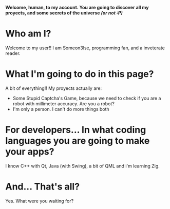 **Welcome, human, to my account. You are going to discover all my proyects, and some secrets of the universe _(or not :P)_**

# Who am I?

Welcome to my user!!
I am Someon3lse, programming fan, and a inveterate reader. 

# What I'm going to do in this page?

A bit of everything!!
My proyects actually are:
+ Some Stupid Captcha's Game, because we need to check if you are a robot with millimeter accuracy. Are you a robot?
+ I'm only a person. I can't do more things both
  
# For developers... In what coding languages you are going to make your apps?

I know C++ with Qt, Java (with Swing), a bit of QML and i'm learning Zig.

# And... That's all?

Yes. What were you waiting for?
